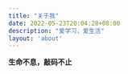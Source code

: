 ```yaml
---
title: "关于我"
date: 2022-05-23T20:04:28+08:00
description: "爱学习，爱生活"
layout: 'about'
---
```


**生命不息，敲码不止**